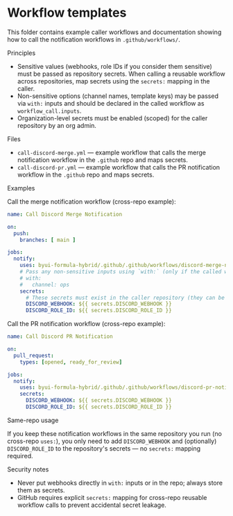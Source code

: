 # Workflow templates

This folder contains example caller workflows and documentation showing how to call the notification workflows in `.github/workflows/`.

Principles

- Sensitive values (webhooks, role IDs if you consider them sensitive) must be passed as repository secrets. When calling a reusable workflow across repositories, map secrets using the `secrets:` mapping in the caller.
- Non-sensitive options (channel names, template keys) may be passed via `with:` inputs and should be declared in the called workflow as `workflow_call.inputs`.
- Organization-level secrets must be enabled (scoped) for the caller repository by an org admin.

Files

- `call-discord-merge.yml` — example workflow that calls the merge notification workflow in the `.github` repo and maps secrets.
- `call-discord-pr.yml` — example workflow that calls the PR notification workflow in the `.github` repo and maps secrets.

Examples

Call the merge notification workflow (cross-repo example):

```yaml
name: Call Discord Merge Notification

on:
  push:
    branches: [ main ]

jobs:
  notify:
    uses: byui-formula-hybrid/.github/.github/workflows/discord-merge-notification.yml@main
    # Pass any non-sensitive inputs using `with:` (only if the called workflow declares inputs)
    # with:
    #   channel: ops
    secrets:
      # These secrets must exist in the caller repository (they can be org-scoped and enabled for this repo)
      DISCORD_WEBHOOK: ${{ secrets.DISCORD_WEBHOOK }}
      DISCORD_ROLE_ID: ${{ secrets.DISCORD_ROLE_ID }}
```

Call the PR notification workflow (cross-repo example):

```yaml
name: Call Discord PR Notification

on:
  pull_request:
    types: [opened, ready_for_review]

jobs:
  notify:
    uses: byui-formula-hybrid/.github/.github/workflows/discord-pr-notification.yml@main
    secrets:
      DISCORD_WEBHOOK: ${{ secrets.DISCORD_WEBHOOK }}
      DISCORD_ROLE_ID: ${{ secrets.DISCORD_ROLE_ID }}
```

Same-repo usage

If you keep these notification workflows in the same repository you run (no cross-repo `uses:`), you only need to add `DISCORD_WEBHOOK` and (optionally) `DISCORD_ROLE_ID` to the repository's secrets — no `secrets:` mapping required.

Security notes

- Never put webhooks directly in `with:` inputs or in the repo; always store them as secrets.
- GitHub requires explicit `secrets:` mapping for cross-repo reusable workflow calls to prevent accidental secret leakage.